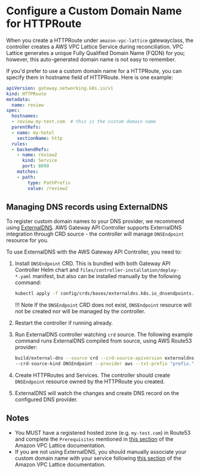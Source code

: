 # Configure a Custom Domain Name for HTTPRoute

When you create a HTTPRoute under `amazon-vpc-lattice` gatewayclass, the controller creates a AWS VPC Lattice Service during reconciliation.
VPC Lattice generates a unique Fully Qualified Domain Name (FQDN) for you; however, this auto-generated domain name is not easy to remember.

If you'd prefer to use a custom domain name for a HTTPRoute, you can specify them in hostname field of HTTPRoute. Here is one example:

```yaml title="custom-domain-route.yaml" hl_lines="7"
apiVersion: gateway.networking.k8s.io/v1
kind: HTTPRoute
metadata:
  name: review
spec:
  hostnames:
  - review.my-test.com  # this is the custom domain name
  parentRefs:
  - name: my-hotel
    sectionName: http
  rules:    
  - backendRefs:
    - name: review2
      kind: Service
      port: 8090
    matches:
    - path:
        type: PathPrefix
        value: /review2

```


## Managing DNS records using ExternalDNS

To register custom domain names to your DNS provider, we recommend using [ExternalDNS](https://github.com/kubernetes-sigs/external-dns).
AWS Gateway API Controller supports ExternalDNS integration through CRD source - the controller will manage `DNSEndpoint` resource for you. 

To use ExternalDNS with the AWS Gateway API Controller, you need to:

1. Install `DNSEndpoint` CRD. This is bundled with both Gateway API Controller Helm chart and `files/controller-installation/deploy-*.yaml` manifest, but also can be installed manually by the following command:
   ```sh
   kubectl apply -f config/crds/bases/externaldns.k8s.io_dnsendpoints.yaml
   ```

    !!! Note
        If the `DNSEndpoint` CRD does not exist, `DNSEndpoint` resource will not be created nor will be managed by the controller.

1. Restart the controller if running already.
1. Run ExternalDNS controller watching `crd` source. 
   The following example command runs ExternalDNS compiled from source, using AWS Route53 provider:
   ```sh
   build/external-dns --source crd --crd-source-apiversion externaldns.k8s.io/v1alpha1 \
   --crd-source-kind DNSEndpoint --provider aws --txt-prefix "prefix."
   ```
1. Create HTTPRoutes and Services. The controller should create `DNSEndpoint` resource owned by the HTTPRoute you created.
1. ExternalDNS will watch the changes and create DNS record on the configured DNS provider.

## Notes

* You MUST have a registered hosted zone (e.g. `my-test.com`) in Route53 and complete the `Prerequisites` mentioned in [this section](https://docs.aws.amazon.com/vpc-lattice/latest/ug/service-custom-domain-name.html) of the Amazon VPC Lattice documentation.
* If you are not using ExternalDNS, you should manually associate your custom domain name with your service following [this section](https://docs.aws.amazon.com/vpc-lattice/latest/ug/service-custom-domain-name.html#dns-associate-custom) of the Amazon VPC Lattice documentation.

